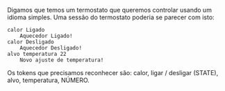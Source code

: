 Digamos que temos um termostato que queremos controlar usando um idioma
simples. Uma sessão do termostato poderia se parecer com isto:

```
calor Ligado
    Aquecedor Ligado!
calor Desligado
    Aquecedor Desligado!
alvo temperatura 22
    Novo ajuste de temperatura!
```


Os tokens que precisamos reconhecer são: calor, ligar / desligar (STATE),
alvo, temperatura, NÚMERO.

